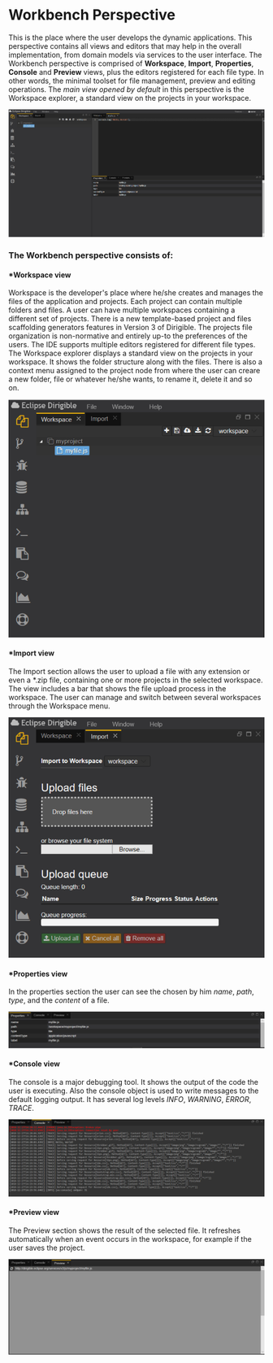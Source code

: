 # Workbench Perspective
This is the place where the user develops the dynamic applications. This perspective contains all views and editors that may help in the overall implementation, from domain models via services to the user interface.
The Workbench perspective is comprised of **Workspace**, **Import**, **Properties**, **Console** and **Preview** views, plus the editors registered for each file type. In other words, the minimal toolset for file management, preview and editing operations.
The *main view opened by default* in this perspective is the Workspace explorer, a standard view on the projects in your workspace.

![workbench](workbench.png)

### The Workbench perspective consists of:

#### *Workspace view
Workspace is the developer's place where he/she creates and manages the files of the application and projects. Each project can contain multiple folders and files. A user can have multiple workspaces containing a different set of projects. There is a new template-based project and files scaffolding generators features in Version 3 of Dirigible. The projects file organization is non-normative and entirely up-to the preferences of the users. The IDE supports multiple editors registered for different file types. The Workspace explorer displays a standard view on the projects in your workspace. It shows the folder structure along with the files. There is also a context menu assigned to the project node from where the user can creare a new folder, file or whatever he/she wants, to rename it, delete it and so on.

![workspace](workspace.png)

#### *Import view
The Import section allows the user to upload a file with any extension or even a *.zip file, containing one or more projects in the selected workspace. The view includes a bar that shows the file upload process in the workspace. The user can manage and switch between several workspaces through the Workspace menu.

![import](import.png)

#### *Properties view
In the properties section the user can see the chosen by him *name*, *path*, *type*, and the *content* of a file.

![properties](properties.png)

#### *Console view
The console is a major debugging tool. It shows the output of the code the user is executing. Also the console object is used to write messages to the default logging output. It has several log levels *INFO*, *WARNING*, *ERROR*, *TRACE*. 

![console](console.png)

#### *Preview view
The Preview section shows the result of the selected file. It refreshes automatically when an event occurs in the workspace, for example if the user saves the project.

![preview](preview.png)
